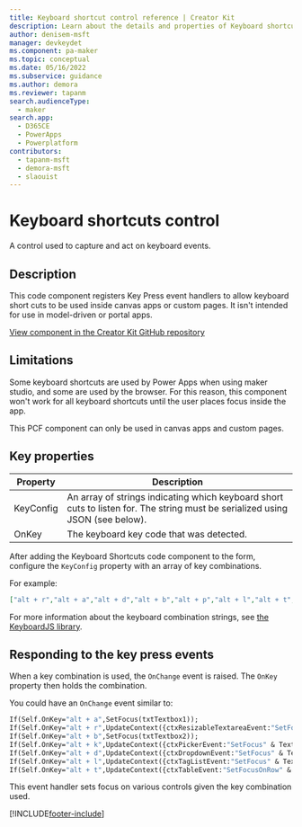 ```yaml
---
title: Keyboard shortcut control reference | Creator Kit
description: Learn about the details and properties of Keyboard shortcut control in the Creator Kit.
author: denisem-msft
manager: devkeydet
ms.component: pa-maker
ms.topic: conceptual
ms.date: 05/16/2022
ms.subservice: guidance
ms.author: demora
ms.reviewer: tapanm
search.audienceType: 
  - maker
search.app: 
  - D365CE
  - PowerApps
  - Powerplatform
contributors:
  - tapanm-msft
  - demora-msft
  - slaouist
---
```


# Keyboard shortcuts control

A control used to capture and act on keyboard events.

## Description

This code component registers Key Press event handlers to allow keyboard short cuts to be used inside canvas apps or custom pages. It isn't intended for use in model-driven or portal apps.

[View component in the Creator Kit GitHub repository](https://github.com/microsoft/powercat-creator-kit/tree/main/CreatorKitCore/SolutionPackage/Controls/cat_PowerCAT.KeyboardShortcuts)

## Limitations

Some keyboard shortcuts are used by Power Apps when using maker studio, and some are used by the browser. For this reason, this component won't work for all keyboard shortcuts until the user places focus inside the app.

This PCF component can only be used in canvas apps and custom pages.

## Key properties

| Property | Description |
| -------- | ----------- |
| KeyConfig | An array of strings indicating which keyboard short cuts to listen for. The string must be serialized using JSON (see below). |
| OnKey | The keyboard key code that was detected. |

After adding the Keyboard Shortcuts code component to the form, configure the `KeyConfig` property with an  array of key combinations.

For example:

```json
["alt + r","alt + a","alt + d","alt + b","alt + p","alt + l","alt + t","alt + k"]
```

For more information about the keyboard combination strings, see [the KeyboardJS library](http://itsgreggreg.github.io/KeyboardJS/).

## Responding to the key press events

When a key combination is used, the `OnChange` event is raised. The `OnKey` property then holds the combination.

You could have an `OnChange` event similar to:

```vb
If(Self.OnKey="alt + a",SetFocus(txtTextbox1));
If(Self.OnKey="alt + r",UpdateContext({ctxResizableTextareaEvent:"SetFocus" & Text(Rand())}));
If(Self.OnKey="alt + b",SetFocus(txtTextbox2));
If(Self.OnKey="alt + k",UpdateContext({ctxPickerEvent:"SetFocus" & Text(Rand())}));
If(Self.OnKey="alt + d",UpdateContext({ctxDropdownEvent:"SetFocus" & Text(Rand())}));
If(Self.OnKey="alt + l",UpdateContext({ctxTagListEvent:"SetFocus" & Text(Rand())}));
If(Self.OnKey="alt + t",UpdateContext({ctxTableEvent:"SetFocusOnRow" & Text(Rand())}));
```

This event handler sets focus on various controls given the key combination used.

[!INCLUDE[footer-include](../../includes/footer-banner.md)]